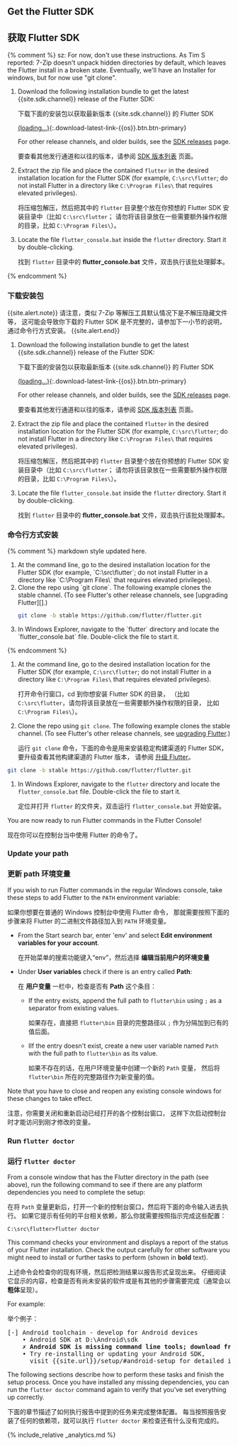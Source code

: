 ## Get the Flutter SDK

## 获取 Flutter SDK

{% comment %} 
sz: For now, don't use these instructions. As Tim S reported:
7-Zip doesn't unpack hidden directories by default,
which leaves the Flutter install in a broken state.
Eventually, we'll have an Installer for windows,
but for now use "git clone".
 1. Download the following installation bundle to get the latest
    {{site.sdk.channel}} release of the Flutter SDK:

    下载下面的安装包以获取最新版本 {{site.sdk.channel}} 的 Flutter SDK

    [(loading...)](#){:.download-latest-link-{{os}}.btn.btn-primary}

    For other release channels, and older builds, see the [SDK
    releases](/docs/development/tools/sdk/releases) page.

    要查看其他发行通道和以往的版本，请参阅 [SDK 版本列表](/docs/development/tools/sdk/releases) 页面。

 1. Extract the zip file and place the contained `flutter` in the desired
    installation location for the Flutter SDK
    (for example, `C:\src\flutter`; do not
    install Flutter in a directory like `C:\Program Files\` that requires
    elevated privileges).
    
    将压缩包解压，然后把其中的 `flutter` 目录整个放在你预想的 Flutter SDK 
    安装目录中（比如 `C:\src\flutter`；
    请勿将该目录放在一些需要额外操作权限的目录，比如 `C:\Program Files\`）。

 1. Locate the file `flutter_console.bat` inside the `flutter` directory.
    Start it by double-clicking.

    找到 `flutter` 目录中的 **flutter_console.bat** 文件，双击执行该批处理脚本。
    
{% endcomment %}

### 下载安装包

{{site.alert.note}}
请注意，类似 7-Zip 等解压工具默认情况下是不解压隐藏文件等，
这可能会导致你下载的 Flutter SDK 是不完整的，请参加下一小节的说明，
通过命令行方式安装。
{{site.alert.end}}

 1. Download the following installation bundle to get the latest
    {{site.sdk.channel}} release of the Flutter SDK:

    下载下面的安装包以获取最新版本 {{site.sdk.channel}} 的 Flutter SDK

    [(loading...)](#){:.download-latest-link-{{os}}.btn.btn-primary}

    For other release channels, and older builds, see the [SDK
    releases](/docs/development/tools/sdk/releases) page.

    要查看其他发行通道和以往的版本，请参阅 
    [SDK 版本列表](/docs/development/tools/sdk/releases) 页面。

 1. Extract the zip file and place the contained `flutter` in the desired
    installation location for the Flutter SDK
    (for example, `C:\src\flutter`; do not
    install Flutter in a directory like `C:\Program Files\` that requires
    elevated privileges).
    
    将压缩包解压，然后把其中的 `flutter` 目录整个放在你预想的 Flutter SDK 
    安装目录中（比如 `C:\src\flutter`；
    请勿将该目录放在一些需要额外操作权限的目录，比如 `C:\Program Files\`）。

 1. Locate the file `flutter_console.bat` inside the `flutter` directory.
    Start it by double-clicking.

    找到 `flutter` 目录中的 **flutter_console.bat** 文件，双击执行该批处理脚本。

### 命令行方式安装

{% comment %} 
markdown style updated here.

<ol markdown="1">
<li markdown="1">At the command line,
    go to the desired installation location
    for the Flutter SDK (for example, `C:\src\flutter`; 
    do not install Flutter in a directory like `C:\Program Files\`
    that requires elevated privileges).
</li>
<li markdown="1">Clone the repo using `git clone`.
    The following example clones the stable channel.
    (To see Flutter's other release channels,
    see [upgrading Flutter][].)

```sh
git clone -b stable https://github.com/flutter/flutter.git
```
</li>
<li markdown="1">In Windows Explorer, navigate to the `flutter`
    directory and locate the `flutter_console.bat` file.
    Double-click the file to start it.
</li>
</ol>

{% endcomment %}

 1. At the command line, 
    go to the desired installation location
    for the Flutter SDK (for example, `C:\src\flutter`; 
    do not install Flutter in a directory like `C:\Program Files\`
    that requires elevated privileges).
    
    打开命令行窗口，cd 到你想安装 Flutter SDK 的目录，
    （比如 `C:\src\flutter`，请勿将该目录放在一些需要额外操作权限的目录，
    比如 `C:\Program Files\`）。

 1. Clone the repo using `git clone`.
    The following example clones the stable channel.
    (To see Flutter's other release channels,
    see [upgrading Flutter][].)

    运行 `git clone` 命令，下面的命令是用来安装稳定构建渠道的 Flutter SDK，
    要升级查看其他构建渠道的 Flutter 版本，
    请参阅 [升级 Flutter][upgrading Flutter]。


```sh
git clone -b stable https://github.com/flutter/flutter.git
```

 1. In Windows Explorer, navigate to the `flutter`
    directory and locate the `flutter_console.bat` file.
    Double-click the file to start it.

    定位并打开 `flutter` 的文件夹，双击运行 `flutter_console.bat` 开始安装。


You are now ready to run Flutter commands in the Flutter Console!

现在你可以在控制台当中使用 Flutter 的命令了。

### Update your path

### 更新 path 环境变量

If you wish to run Flutter commands in the regular Windows console,
take these steps to add Flutter to the `PATH` environment variable:

如果你想要在普通的 Windows 控制台中使用 Flutter 命令，
那就需要按照下面的步骤来将 Flutter 的二进制文件路径加入到 `PATH` 环境变量。

* From the Start search bar, enter 'env'
  and select **Edit environment variables for your account**.

  在开始菜单的搜索功能键入“env”，然后选择 **编辑当前用户的环境变量**
  
* Under **User variables** check if there is an entry called **Path**:

  在 **用户变量** 一栏中，检查是否有 **Path** 这个条目：
  
  * If the entry exists, append the full path to `flutter\bin` using
    `;` as a separator from existing values.

    如果存在，直接把 `flutter\bin` 目录的完整路径以 `;` 
    作为分隔加到已有的值后面。
    
  * IIf the entry doesn't exist,
    create a new user variable named `Path` with
    the full path to `flutter\bin` as its value.

    如果不存在的话，在用户环境变量中创建一个新的 `Path` 变量，
    然后将 `flutter\bin` 所在的完整路径作为新变量的值。

Note that you have to close and reopen any existing console windows
for these changes to take effect.

注意，你需要关闭和重新启动已经打开的各个控制台窗口，
这样下次启动控制台时才能访问到刚才修改的变量。

### Run `flutter doctor`

### 运行 `flutter doctor`

From a console window that has the Flutter directory in the path (see above),
run the following command to see if there are any platform dependencies you
need to complete the setup:

在将 `Path` 变量更新后，打开一个新的控制台窗口，然后将下面的命令输入进去执行。
如果它提示有任何的平台相关依赖，那么你就需要按照指示完成这些配置：

```console
C:\src\flutter>flutter doctor
```

This command checks your environment and displays a report of the status
of your Flutter installation. Check the output carefully for other
software you might need to install or further tasks to perform
(shown in **bold** text).

上述命令会检查你的现有环境，然后把检测结果以报告形式呈现出来。
仔细阅读它显示的内容，检查是否有尚未安装的软件或是有其他的步骤需要完成（通常会以**粗体**呈现）。

For example:

举个例子：

<pre>
[-] Android toolchain - develop for Android devices
    • Android SDK at D:\Android\sdk
    <strong>✗ Android SDK is missing command line tools; download from https://goo.gl/XxQghQ</strong>
    • Try re-installing or updating your Android SDK,
      visit {{site.url}}/setup/#android-setup for detailed instructions.
</pre>

The following sections describe how to perform these tasks and
finish the setup process. Once you have installed any missing
dependencies, you can run the `flutter doctor` command again to
verify that you’ve set everything up correctly.

下面的章节描述了如何执行报告中提到的任务来完成整体配置。
每当按照报告安装了任何的依赖项，就可以执行 `flutter doctor` 来检查还有什么没有完成的。

{% include_relative _analytics.md %}


[upgrading Flutter]: /docs/development/tools/sdk/upgrading
